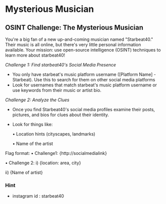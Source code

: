 # Mysterious Musician

## OSINT Challenge: The Mysterious Musician

You're a big fan of a new up-and-coming musician named "Starbeat40." Their music is all online, but there's very little personal information available. Your mission: use open-source intelligence (OSINT) techniques to learn more about starbeat40!

*Challenge 1: Find starbeat40's Social Media Presence*
- You only have starbeat's music platform username ([Platform Name] - Starbeat).  Use this to search for them on other social media platforms 
- Look for usernames that match starbeat's music platform username or use keywords from their music or artist bio.

*Challenge 2: Analyze the Clues*
- Once you find Starbeat40's social media profiles examine their posts, pictures, and bios for clues about their identity. 
- Look for things like:
    
    • Location hints (cityscapes, landmarks)
   
    • Name of the artist

Flag format:
• Challenge1: {http://socialmedialink}

• Challenge 2: i) {location: area, city}

ii) {Name of artist}

### Hint
- instagram id : starbeat40



